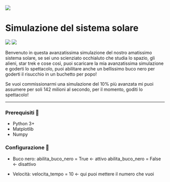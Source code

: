 <img src="https://i.imgur.com/vbr5aDY.png">

# Simulazione del sistema solare

![](https://img.shields.io/badge/Support-Linux-lightgrey) ![](https://img.shields.io/badge/Python->3.0-green)

Benvenuto in questa avanzatissima simulazione del nostro amatissimo sistema solare, se sei uno scienziato occhialuto che studia lo spazio, gli alieni, star trek e cose così, puoi scaricare la mia avanzatissima simulazione e goderti lo spettacolo, puoi abilitare anche un bellissimo buco nero per goderti il risucchio in un buchetto per popo!

Se vuoi commissionarmi una simulazione del 10% più avanzata mi puoi assumere per soli 142 milioni al secondo, per il momento, goditi lo spettacolo!

---

### Prerequisiti 🔧

- Python 3+
- Matplotlib
- Numpy

### Configurazione 🔧

- Buco nero: 
abilita_buco_nero = True <- attivo
abilita_buco_nero = False  <- disattivo

- Velocità:
velocita_tempo = 10 <- qui puoi mettere il numero che vuoi
